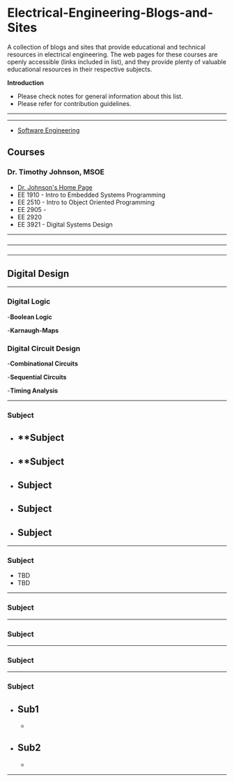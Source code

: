 # Electrical-Engineering-Blogs-and-Sites
A collection of blogs and sites that provide educational and technical resources in electrical engineering.
The web pages for these courses are openly accessible (links included in list), and they provide plenty of valuable educational resources in their respective subjects.

**Introduction**

- Please check notes for general information about this list.
- Please refer  for contribution guidelines.
------------------------------

--------------

- [Software Engineering](#software-engineering)


Courses
------------------------------

### Dr. Timothy Johnson, MSOE

- [Dr. Johnson's Home Page](https://faculty-web.msoe.edu/johnsontimoj/index.html)
- EE 1910 - Intro to Embedded Systems Programming
- EE 2510 - Intro to Object Oriented Programming
- EE 2905 - 
- EE 2920
- EE 3921 - Digital Systems Design
------

### 


---------------------------------

### 


------------------------------------------------------------

## Digital Design
-------------------------------------------------------------

### Digital Logic

-**Boolean Logic**

-**Karnaugh-Maps**


### Digital Circuit Design

-**Combinational Circuits**


-**Sequential Circuits**


-**Timing Analysis**


------------------------------

### Subject

- **Subject
	- 
- **Subject
	- 
- **Subject**
	- 
- **Subject**
	- 
- **Subject**
	- 
--------------------------------
### Subject
- TBD
- TBD

----------------------------------
### Subject

----------------------------------
### Subject

----------------------------------
### Subject

----------------------------------

### Subject


- **Sub1**
	- 
	-
- **Sub2**
	-
	-
-------------------------
